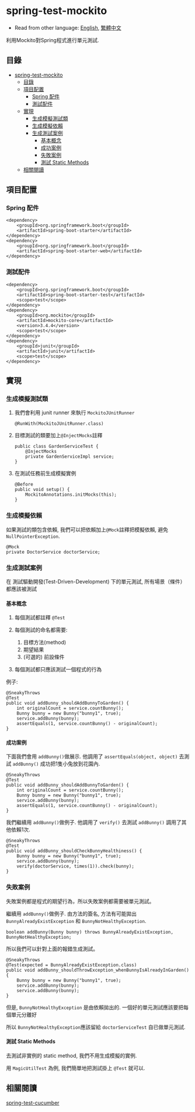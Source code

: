 # spring-test-mockito

* Read from other language: [English](README.md), [繁體中文](README-zh-TW.md)

利用Mockito對Spring程式進行單元測試.


## 目錄

- [spring-test-mockito](#spring-test-mockito)
    - [目錄](#目錄)
    - [項目配置](#項目配置)
        - [Spring 配件](#Spring-配件)
        - [測試配件](#測試配件)
    - [實現](#實現)
        - [生成模擬測試類](#生成模擬測試類)
        - [生成模擬依賴](#生成模擬依賴)
        - [生成測試案例](#生成測試案例)
            - [基本概念](#基本概念)
            - [成功案例](#成功案例)
            - [失敗案例](#失敗案例)
            - [測試 Static Methods](#測試-Static-Methods)
    - [相關閱讀](#相關閱讀)

## 項目配置

### Spring 配件

```
<dependency>
    <groupId>org.springframework.boot</groupId>
    <artifactId>spring-boot-starter</artifactId>
</dependency>
<dependency>
    <groupId>org.springframework.boot</groupId>
    <artifactId>spring-boot-starter-web</artifactId>
</dependency>
```

### 測試配件

```
<dependency>
    <groupId>org.springframework.boot</groupId>
    <artifactId>spring-boot-starter-test</artifactId>
    <scope>test</scope>
</dependency>
<dependency>
    <groupId>org.mockito</groupId>
    <artifactId>mockito-core</artifactId>
    <version>3.4.4</version>
    <scope>test</scope>
</dependency>
<dependency>
    <groupId>junit</groupId>
    <artifactId>junit</artifactId>
    <scope>test</scope>
</dependency>
```

## 實現

### 生成模擬測試類

1. 我們會利用 junit runner 來執行 `MockitoJUnitRunner`

    ```
    @RunWith(MockitoJUnitRunner.class)
    ```

2. 目標測試的類要加上`@InjectMocks`註釋
    
    ```
    public class GardenServiceTest {
        @InjectMocks
        private GardenServiceImpl service;
    }
    ```
3. 在測試任務前生成模擬實例
    
    ```
    @Before
    public void setup() {
        MockitoAnnotations.initMocks(this);
    }
    ```

### 生成模擬依賴

如果測試的類包含依賴, 我們可以把依賴加上`@Mock`註釋把模擬依賴, 避免`NullPointerException`.

```
@Mock
private DoctorService doctorService;
```

### 生成測試案例

在 測試驅動開發(Test-Driven-Development) 下的單元測試, 所有場景（條件）都應該被測試

#### 基本概念

1. 每個測試都註釋 `@Test`

2. 每個測試的命名都需要:
    1. 目標方法(method)
    2. 期望結果
    3. (可選的) 前設條件

3. 每個測試都只應該測試一個程式的行為

例子:

```
@SneakyThrows
@Test
public void addBunny_shouldAddBunnyToGarden() {
    int originalCount = service.countBunny();
    Bunny bunny = new Bunny("bunny1", true);
    service.addBunny(bunny);
    assertEquals(1, service.countBunny() - originalCount);
}
```

#### 成功案例

下面我們會用 `addBunny()`做展示.
他調用了 `assertEquals(object, object)` 去測試 `addBunny()` 成功把1隻小兔放到花園內.

```
@SneakyThrows
@Test
public void addBunny_shouldAddBunnyToGarden() {
    int originalCount = service.countBunny();
    Bunny bunny = new Bunny("bunny1", true);
    service.addBunny(bunny);
    assertEquals(1, service.countBunny() - originalCount);
}
```

我們繼續用 `addBunny()`做例子.
他調用了 `verify()` 去測試 `addBunny()` 調用了其他依賴1次.

```
@SneakyThrows
@Test
public void addBunny_shouldCheckBunnyHealthiness() {
    Bunny bunny = new Bunny("bunny1", true);
    service.addBunny(bunny);
    verify(doctorService, times(1)).check(bunny);
}
```

### 失敗案例

失敗案例都是程式的期望行為，所以失敗案例都需要被單元測試。

繼續用 `addBunny()`做例子. 由方法的簽名, 方法有可能拋出`BunnyAlreadyExistException` 和 `BunnyNotHealthyException`. 
```
boolean addBunny(Bunny bunny) throws BunnyAlreadyExistException, BunnyNotHealthyException;
``` 

所以我們可以針對上面的報錯生成測試。

```
@SneakyThrows
@Test(expected = BunnyAlreadyExistException.class)
public void addBunny_shouldThrowException_whenBunnyIsAlreadyInGarden() {
    Bunny bunny = new Bunny("bunny1", true);
    service.addBunny(bunny);
    service.addBunny(bunny);
}
```

但是, `BunnyNotHealthyException` 是由依賴拋出的. 一個好的單元測試應該要把每個單元分離好

所以 `BunnyNotHealthyException`應該留給 `doctorServiceTest` 自已做單元測試.

#### 測試 Static Methods 

去測試非實例的 static method, 我們不用生成模擬的實例.

用 `MagicUtilTest` 為例, 我們簡單地把測試掛上 `@Test` 就可以.

## 相關閱讀

[spring-test-cucumber](https://github.com/thisishkf/spring-test-cucumber)

